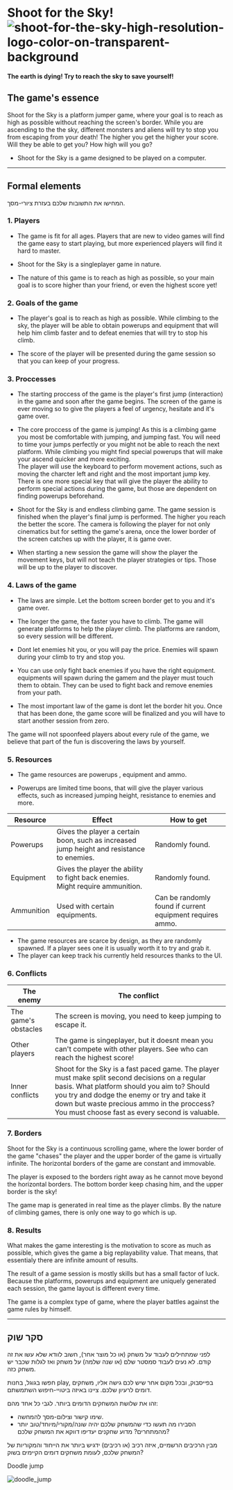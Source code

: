 



# Shoot for the Sky!![shoot-for-the-sky-high-resolution-logo-color-on-transparent-background](https://user-images.githubusercontent.com/74679553/226707143-eacc3d0c-10d1-4bb2-87d7-fe72c7986229.png)

**The earth is dying! Try to reach the sky to save yourself!**

## The game's essence

Shoot for the Sky is a platform jumper game, where your goal is to reach as high as possible without reaching the screen's border.
While you are ascending to the the sky, different monsters and aliens will try to stop you from escaping from your death!
 The higher you get the higher your score.
 Will they be able to get you? How high will you go?
 * Shoot for the Sky is a game designed to be played on a computer.
 
---


## Formal elements

המחישו את התשובות שלכם בעזרת ציורי-מסך.

### 1. Players

 
 * The game is fit for all ages. Players that are new to video games will find the game easy to start playing, but more experienced players will find it hard to master.
 
 * Shoot for the Sky is a singleplayer game in nature.
 
* The nature of this game is to reach as high as possible, so your main goal is to score higher than your friend, or even the highest score yet!

### 2. Goals of the game
* The player's goal is to reach as high as possible. While climbing to the sky, the player will be able to obtain powerups and equipment that will help him climb faster and to defeat enemies that will try to stop his climb.
 
* The score of the player will be presented during the game session so that you can keep of your progress.

### 3. Proccesses


 * The starting proccess of the game is the player's first jump (interaction) in the game and soon after the game begins.
 The screen of the game is ever moving so to give the players a feel of urgency, hesitate and it's game over.
 
 * The core proccess of the game is jumping! As this is a climbing game you most be comfortable with jumping, and jumping fast. You will need to time your jumps perfectly or you might not be able to reach the next platform. While climbing you might find special powerups that will make your 
 ascend quicker and more exciting.                                            
 The player will use the keyboard to perform movement actions, such as moving the charcter left and right and the most important jump key.
 There is one more special key that will give the player the ability to perform special actions during the game, but those are dependent on finding powerups beforehand.
 
 
  * Shoot for the Sky is and endless climbing game. The game session is finished when the player's final jump is performed. The higher you reach the better the score. The camera is following the player for not only cinematics but for setting the game's arena, once the lower border of the screen catches up with the player, it is game over.
 
* When starting a new session the game will show the player the movement keys, but will not teach the player strategies or tips. Those will be up to the player to discover.
 
### 4. Laws of the game

 * The laws are simple. 
 Let the bottom screen border get to you and it's game over.
 * The longer the game, the faster you have to climb.
 The game will generate platforms to help the player climb.
  The platforms are random, so every session will be different.
 * Dont let enemies hit you, or you will pay the price.
  Enemies will spawn during your climb to try and stop you.
 * You can use only fight back enemies if you have the right equipment.
  equipments will spawn during the gamem and the player must touch them to obtain. They can be used to fight back and remove enemies from your path.

 
 * The most important law of the game is dont let the border hit you. Once that has been done, the game score will be finalized and you will have to start another session from zero.
 
 The game will not spoonfeed players about every rule of the game, we believe that part of the fun is discovering the laws by yourself.

 
 

### 5. Resources


* The game resources are powerups , equipment and ammo.

* Powerups are limited time boons, that will give the player various effects, such as increased jumping height, resistance to enemies and more.

|Resource | Effect | How to get|
|---------|--------|-----------|
|Powerups | Gives the player a certain boon, such as increased jump height and resistance to enemies.| Randomly found.
|Equipment|Gives the player the ability to fight back enemies. Might require ammunition.|Randomly found.|
|Ammunition|Used with certain equipments.|Can be randomly found if current equipment requires ammo.|


* The game resources are scarce by design, as they are randomly spawned. If a player sees one it is usually worth it to try and grab it.
* The player can keep track his currently held resources thanks to the UI.

### 6. Conflicts

|The enemy|The conflict|
|---------|------------|
|The game's obstacles| The screen is moving, you need to keep jumping to escape it.|
|Other players|The game is singeplayer, but it doesnt mean you can't compete with other players. See who can reach the highest score!|
|Inner conflicts|Shoot for the Sky is a fast paced game. The player must make split second decisions on a regular basis. What platform should you aim to? Should you try and dodge the enemy or try and take it down but waste precious ammo in the proccess? You must choose fast as every second is valuable.



### 7. Borders


Shoot for the Sky is a continuous scrolling game, where the lower border of the game "chases" the player and the upper border of the game is virtually infinite.
The horizontal borders of the game are constant and immovable.

The player is exposed to the borders right away as he cannot move beyond the horizontal borders.
The bottom border keep chasing him, and the upper border is the sky!

The game map is generated in real time as the player climbs. By the nature of climbing games, there is only one way to go which is up.


### 8. Results


What makes the game interesting is the motivation to score as much as possible, which gives the game a big replayability value.
That means, that essentialy there are infinite amount of results.

The result of a game session is mostly skills but has a small factor of luck.
Because the platforms, powerups and equipment are uniquely generated each session, the game layout is different every time.

The game is a complex type of game, where the player battles against the game rules by himself.

---

## סקר שוק

לפני שמתחילים לעבוד על משחק (או כל מוצר אחר), חשוב לוודא שלא עשו את זה קודם. לא נעים לעבוד סמסטר שלם (או שנה שלמה) על משחק ואז לגלות שכבר יש משחק כזה. 

חפשו בגוגל, בחנות play, בפייסבוק, ובכל מקום אחר שיש לכם גישה אליו, משחקים דומים לרעיון שלכם. ציינו באיזה ביטויי-חיפוש השתמשתם.

זהו את שלושת המשחקים הדומים ביותר. לגבי כל אחד מהם:

* שימו קישור וצילום-מסך להמחשה.
* הסבירו מה תעשו כדי שהמשחק שלכם יהיה שונה/מקורי/מיוחד/טוב יותר מהמתחרים?  מדוע שחקנים יעדיפו דווקא את המשחק שלכם?

מבין הרכיבים הרשמיים, 
איזה רכיב (או רכיבים) ידגיש ביותר את הייחוד והמקוריות של המשחק שלכם, לעומת משחקים דומים הקיימים בשוק?


Doodle jump


![doodle_jump](https://user-images.githubusercontent.com/74679553/226708798-2b9b86b5-bb51-4562-b272-555d1a6319c5.gif)





</div>
